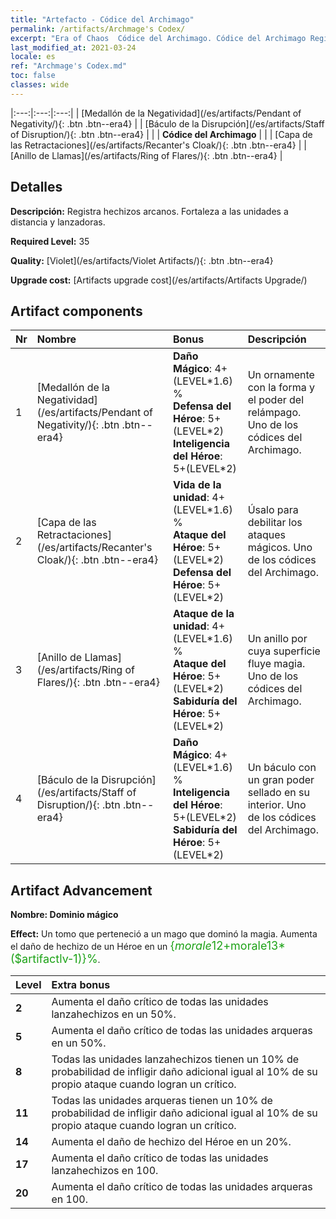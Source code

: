 ```yaml
---
title: "Artefacto - Códice del Archimago"
permalink: /artifacts/Archmage's Codex/
excerpt: "Era of Chaos  Códice del Archimago. Códice del Archimago Registra hechizos arcanos. Fortaleza a las unidades a distancia y lanzadoras."
last_modified_at: 2021-03-24
locale: es
ref: "Archmage's Codex.md"
toc: false
classes: wide
---
```


  |:---:|:---:|:---:| 
  | [Medallón de la Negatividad](/es/artifacts/Pendant of Negativity/){: .btn .btn--era4} |   | [Báculo de la Disrupción](/es/artifacts/Staff of Disruption/){: .btn .btn--era4} | 
  |   | **Códice del Archimago** |  | 
  | [Capa de las Retractaciones](/es/artifacts/Recanter's Cloak/){: .btn .btn--era4} |   | [Anillo de Llamas](/es/artifacts/Ring of Flares/){: .btn .btn--era4} | 


## Detalles

 **Descripción:** Registra hechizos arcanos. Fortaleza a las unidades a distancia y lanzadoras.

 **Required Level:** 35

 **Quality:** [Violet](/es/artifacts/Violet Artifacts/){: .btn .btn--era4}

 **Upgrade cost:** [Artifacts upgrade cost](/es/artifacts/Artifacts Upgrade/)



## Artifact components

  | Nr |    Nombre    |   Bonus | Descripción | 
  |:---|:-----------|:--------|:------------| 
  | 1 | [Medallón de la Negatividad](/es/artifacts/Pendant of Negativity/){: .btn .btn--era4} | **Daño Mágico**: 4+(LEVEL\*1.6) %<br/>**Defensa del Héroe**: 5+(LEVEL\*2)<br/>**Inteligencia del Héroe**: 5+(LEVEL\*2) | Un ornamente con la forma y el poder del relámpago. Uno de los códices del Archimago. | 
  | 2 | [Capa de las Retractaciones](/es/artifacts/Recanter's Cloak/){: .btn .btn--era4} | **Vida de la unidad**: 4+(LEVEL\*1.6) %<br/>**Ataque del Héroe**: 5+(LEVEL\*2)<br/>**Defensa del Héroe**: 5+(LEVEL\*2) | Úsalo para debilitar los ataques mágicos. Uno de los códices del Archimago. | 
  | 3 | [Anillo de Llamas](/es/artifacts/Ring of Flares/){: .btn .btn--era4} | **Ataque de la unidad**: 4+(LEVEL\*1.6) %<br/>**Ataque del Héroe**: 5+(LEVEL\*2)<br/>**Sabiduría del Héroe**: 5+(LEVEL\*2) | Un anillo por cuya superficie fluye magia. Uno de los códices del Archimago. | 
  | 4 | [Báculo de la Disrupción](/es/artifacts/Staff of Disruption/){: .btn .btn--era4} | **Daño Mágico**: 4+(LEVEL\*1.6) %<br/>**Inteligencia del Héroe**: 5+(LEVEL\*2)<br/>**Sabiduría del Héroe**: 5+(LEVEL\*2) | Un báculo con un gran poder sellado en su interior. Uno de los códices del Archimago. | 


## Artifact Advancement

 **Nombre: Dominio mágico**

 **Effect:** Un tomo que perteneció a un mago que dominó la magia. Aumenta el daño de hechizo de un Héroe en un <span style="color: #1ca216;font-size:18px">{$morale12+$morale13*($artifactlv-1)}%</span>.

  |  Level  |    Extra bonus  | 
  |:--------|:----------------| 
  | **2** | Aumenta el daño crítico de todas las unidades lanzahechizos en un 50%. | 
  | **5** | Aumenta el daño crítico de todas las unidades arqueras en un 50%. | 
  | **8** | Todas las unidades lanzahechizos tienen un 10% de probabilidad de infligir daño adicional igual al 10% de su propio ataque cuando logran un crítico. | 
  | **11** | Todas las unidades arqueras tienen un 10% de probabilidad de infligir daño adicional igual al 10% de su propio ataque cuando logran un crítico. | 
  | **14** | Aumenta el daño de hechizo del Héroe en un 20%. | 
  | **17** | Aumenta el daño crítico de todas las unidades lanzahechizos en 100. | 
  | **20** | Aumenta el daño crítico de todas las unidades arqueras en 100. | 
